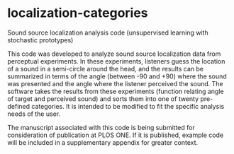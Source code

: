 # localization-categories
Sound source localization analysis code (unsupervised learning with stochastic prototypes)

This code was developed to analyze sound source localization data from perceptual experiments. In these experiments, listeners guess the location of a sound in a semi-circle around the head, and the results can be summarized in terms of the angle (between -90 and +90) where the sound was presented and the angle where the listener perceived the sound. The software takes the results from these experiments (function relating angle of target and perceived sound) and sorts them into one of twenty pre-defined categories. It is intended to be modified to fit the specific analysis needs of the user.

The manuscript associated with this code is being submitted for consideration of publication at PLOS ONE. If it is published, example code will be included in a supplementary appendix for greater context.
